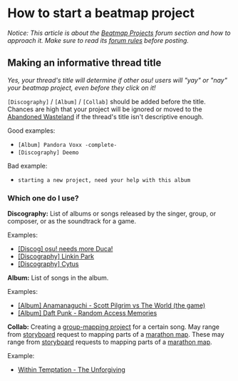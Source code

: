 # How to start a beatmap project

*Notice: This article is about the [Beatmap Projects](https://osu.ppy.sh/community/forums/53) forum section and how to approach it. Make sure to read its [forum rules](https://osu.ppy.sh/community/forums/topics/453937) before posting.*

## Making an informative thread title

*Yes, your thread's title will determine if other osu! users will "yay" or "nay" your beatmap project, even before they click on it!*

`[Discography]` / `[Album]` / `[Collab]` should be added before the title. Chances are high that your project will be ignored or moved to the [Abandoned Wasteland](/wiki/Community/Forum/Abandoned_Wasteland) if the thread's title isn't descriptive enough.

Good examples:

- `[Album] Pandora Voxx -complete-`
- `[Discography] Deemo`

Bad example:

- `starting a new project, need your help with this album`

### Which one do I use?

**Discography:** List of albums or songs released by the singer, group, or composer, or as the soundtrack for a game.

Examples:

- [\[Discog\] osu! needs more Duca!](https://osu.ppy.sh/community/forums/topics/98205)
- [\[Discography\] Linkin Park](https://osu.ppy.sh/community/forums/topics/121592)
- [\[Discography\] Cytus](https://osu.ppy.sh/community/forums/topics/177446)

**Album:** List of songs in the album.

Examples:

- [\[Album\] Anamanaguchi - Scott Pilgrim vs The World (the game)](https://osu.ppy.sh/community/forums/topics/37908)
- [\[Album\] Daft Punk - Random Access Memories](https://osu.ppy.sh/community/forums/topics/132592)

**Collab:** Creating a [group-mapping project](/wiki/Beatmap/Beatmap_collaborations) for a certain song. May range from [storyboard](/wiki/Storyboard) request to mapping parts of a [marathon map](/wiki/Beatmap/Marathon). These may range from [storyboard](/wiki/Storyboard) requests to mapping parts of a [marathon map](/wiki/Beatmap/Marathon).

Example:

- [Within Temptation - The Unforgiving](https://osu.ppy.sh/beatmapsets/29157)
